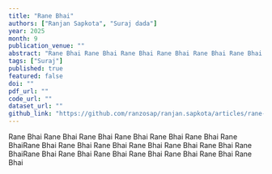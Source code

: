 ```yaml
---
title: "Rane Bhai"
authors: ["Ranjan Sapkota", "Suraj dada"]
year: 2025
month: 9
publication_venue: ""
abstract: "Rane Bhai Rane Bhai Rane Bhai Rane Bhai Rane Bhai Rane Bhai Rane Bhai"
tags: ["Suraj"]
published: true
featured: false
doi: ""
pdf_url: ""
code_url: ""
dataset_url: ""
github_link: "https://github.com/ranzosap/ranjan.sapkota/articles/rane-bhai"
---
```


Rane Bhai Rane Bhai Rane Bhai Rane Bhai Rane Bhai Rane Bhai Rane BhaiRane Bhai Rane Bhai Rane Bhai Rane Bhai Rane Bhai Rane Bhai Rane BhaiRane Bhai Rane Bhai Rane Bhai Rane Bhai Rane Bhai Rane Bhai Rane Bhai
